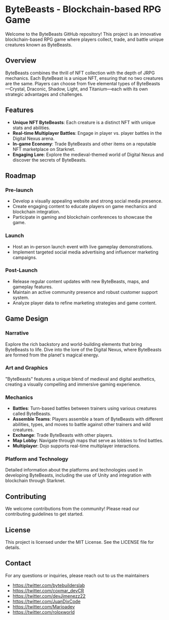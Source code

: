 # ByteBeasts - Blockchain-based RPG Game

Welcome to the ByteBeasts GitHub repository! This project is an innovative blockchain-based RPG game where players collect, trade, and battle unique creatures known as ByteBeasts.

## Overview

ByteBeasts combines the thrill of NFT collection with the depth of JRPG mechanics. Each ByteBeast is a unique NFT, ensuring that no two creatures are the same. Players can choose from five elemental types of ByteBeasts—Crystal, Draconic, Shadow, Light, and Titanium—each with its own strategic advantages and challenges.

## Features

- **Unique NFT ByteBeasts**: Each creature is a distinct NFT with unique stats and abilities.
- **Real-time Multiplayer Battles**: Engage in player vs. player battles in the Digital Nexus arena.
- **In-game Economy**: Trade ByteBeasts and other items on a reputable NFT marketplace on Starknet.
- **Engaging Lore**: Explore the medieval-themed world of Digital Nexus and discover the secrets of ByteBeasts.

## Roadmap

### Pre-launch

- Develop a visually appealing website and strong social media presence.
- Create engaging content to educate players on game mechanics and blockchain integration.
- Participate in gaming and blockchain conferences to showcase the game.

### Launch

- Host an in-person launch event with live gameplay demonstrations.
- Implement targeted social media advertising and influencer marketing campaigns.

### Post-Launch

- Release regular content updates with new ByteBeasts, maps, and gameplay features.
- Maintain an active community presence and robust customer support system.
- Analyze player data to refine marketing strategies and game content.

## Game Design

### Narrative

Explore the rich backstory and world-building elements that bring ByteBeasts to life. Dive into the lore of the Digital Nexus, where ByteBeasts are formed from the planet's magical energy.

### Art and Graphics

"ByteBeasts" features a unique blend of medieval and digital aesthetics, creating a visually compelling and immersive gaming experience.

### Mechanics

- **Battles**: Turn-based battles between trainers using various creatures called ByteBeasts.
- **Assemble Teams**: Players assemble a team of ByteBeasts with different abilities, types, and moves to battle against other trainers and wild creatures.
- **Exchange**: Trade ByteBeasts with other players.
- **Map Lobby**: Navigate through maps that serve as lobbies to find battles.
- **Multiplayer**: Dojo supports real-time multiplayer interactions.

### Platform and Technology

Detailed information about the platforms and technologies used in developing ByteBeasts, including the use of Unity and integration with blockchain through Starknet.

## Contributing

We welcome contributions from the community! Please read our contributing guidelines to get started.

## License

This project is licensed under the MIT License. See the LICENSE file for details.

## Contact

For any questions or inquiries, please reach out to us the maintainers
- https://twitter.com/bytebuilderslab
- https://twitter.com/coxmar_devCR
- https://twitter.com/devJimenezz22
- https://twitter.com/JuanDixCode
- https://twitter.com/Marioadev
- https://twitter.com/roloxworld
